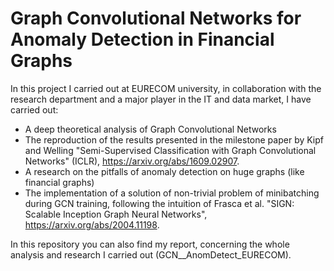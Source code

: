 # Graph Convolutional Networks for Anomaly Detection in Financial Graphs
In this project I carried out at EURECOM university, in collaboration with the research department and a major player in the IT and data market, I have carried out:
- A deep theoretical analysis of Graph Convolutional Networks
- The reproduction of the results presented in the milestone paper by Kipf and Welling "Semi-Supervised Classification with Graph Convolutional Networks" (ICLR), https://arxiv.org/abs/1609.02907. 
- A research on the pitfalls of anomaly detection on huge graphs (like financial graphs)
- The implementation of a solution of non-trivial problem of minibatching during GCN training, following the intuition of Frasca et al. "SIGN: Scalable Inception Graph Neural Networks",  https://arxiv.org/abs/2004.11198.

In this repository you can also find my report, concerning the whole analysis and research I carried out (GCN__AnomDetect_EURECOM).
